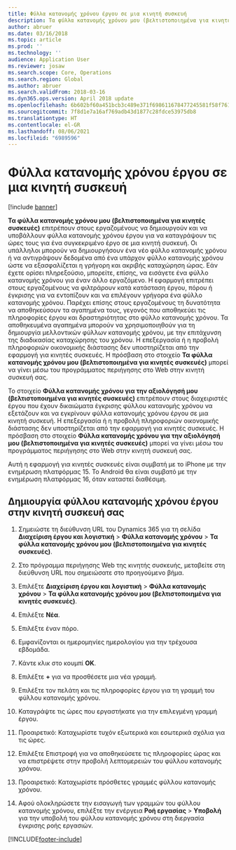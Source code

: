 ```yaml
---
title: Φύλλα κατανομής χρόνου έργου σε μια κινητή συσκευή
description: Τα φύλλα κατανομής χρόνου μου (βελτιστοποιημένα για κινητές συσκευές) επιτρέπουν στους εργαζομένους να δημιουργούν και να υποβάλλουν φύλλα κατανομής χρόνου έργου για να καταγράψουν τις ώρες τους για ένα συγκεκριμένο έργο σε μια κινητή συσκευή.
author: abruer
ms.date: 03/16/2018
ms.topic: article
ms.prod: ''
ms.technology: ''
audience: Application User
ms.reviewer: josaw
ms.search.scope: Core, Operations
ms.search.region: Global
ms.author: abruer
ms.search.validFrom: 2018-03-16
ms.dyn365.ops.version: April 2018 update
ms.openlocfilehash: 6b602bf60a451bcb3c489e371f698611678477245581f58f76145a4b846c7b8a
ms.sourcegitcommit: 7f8d1e7a16af769adb43d1877c28fdce53975db8
ms.translationtype: HT
ms.contentlocale: el-GR
ms.lasthandoff: 08/06/2021
ms.locfileid: "6989596"
---
```

# <a name="project-timesheets-on-a-mobile-device"></a>Φύλλα κατανομής χρόνου έργου σε μια κινητή συσκευή

[!include [banner](../includes/banner.md)]

**Τα φύλλα κατανομής χρόνου μου (βελτιστοποιημένα για κινητές συσκευές)** επιτρέπουν στους εργαζομένους να δημιουργούν και να υποβάλλουν φύλλα κατανομής χρόνου έργου για να καταγράψουν τις ώρες τους για ένα συγκεκριμένο έργο σε μια κινητή συσκευή. Οι υπάλληλοι μπορούν να δημιουργήσουν ένα νέο φύλλο κατανομής χρόνου ή να αντιγράψουν δεδομένα από ένα υπάρχον φύλλο κατανομής χρόνου ώστε να εξασφαλίζεται η γρήγορη και ακριβής καταχώρηση ώρας. Εάν έχετε ορίσει πληρεξούσιο, μπορείτε, επίσης, να εισάγετε ένα φύλλο κατανομής χρόνου για έναν άλλο εργαζόμενο. Η εφαρμογή επιτρέπει στους εργαζομένους να φιλτράρουν κατά κατάσταση έργου, πόρου ή έγκρισης για να εντοπίζουν και να επιλέγουν γρήγορα ένα φύλλο κατανομής χρόνου. Παρέχει επίσης στους εργαζομένους τη δυνατότητα να αποθηκεύσουν τα αγαπημένα τους, γεγονός που αποθηκεύει τις πληροφορίες έργου και δραστηριότητας στο φύλλο κατανομής χρόνου. Τα αποθηκευμένα αγαπημένα μπορούν να χρησιμοποιηθούν για τη δημιουργία μελλοντικών φύλλων κατανομής χρόνου, με την επιτάχυνση της διαδικασίας καταχώρησης του χρόνου. Η επεξεργασία ή η προβολή πληροφοριών οικονομικής διάστασης δεν υποστηρίζεται από την εφαρμογή για κινητές συσκευές. Η πρόσβαση στο στοιχείο **Τα φύλλα κατανομής χρόνου μου (βελτιστοποιημένα για κινητές συσκευές)** μπορεί να γίνει μέσω του προγράμματος περιήγησης στο Web στην κινητή συσκευή σας.

Το στοιχείο **Φύλλα κατανομής χρόνου για την αξιολόγησή μου (βελτιστοποιημένα για κινητές συσκευές)** επιτρέπουν στους διαχειριστές έργου που έχουν δικαιώματα έγκρισης φύλλου κατανομής χρόνου να εξετάζουν και να εγκρίνουν φύλλα κατανομής χρόνου έργου σε μια κινητή συσκευή. Η επεξεργασία ή η προβολή πληροφοριών οικονομικής διάστασης δεν υποστηρίζεται από την εφαρμογή για κινητές συσκευές. Η πρόσβαση στο στοιχείο **Φύλλα κατανομής χρόνου για την αξιολόγησή μου (βελτιστοποιημένα για κινητές συσκευές)** μπορεί να γίνει μέσω του προγράμματος περιήγησης στο Web στην κινητή συσκευή σας.

Αυτή η εφαρμογή για κινητές συσκευές είναι συμβατή με το iPhone με την ενημέρωση πλατφόρμας 15.
Το Android θα είναι συμβατό με την ενημέρωση πλατφόρμας 16, όταν καταστεί διαθέσιμη.

## <a name="create-a-project-timesheet-on-your-mobile-device"></a>Δημιουργία φύλλου κατανομής χρόνου έργου στην κινητή συσκευή σας

1.  Σημειώστε τη διεύθυνση URL του Dynamics 365 για τη σελίδα **Διαχείριση έργου και λογιστική** \> **Φύλλα κατανομής χρόνου** \> **Τα φύλλα κατανομής χρόνου μου (βελτιστοποιημένα για κινητές συσκευές)**.

2.  Στο πρόγραμμα περιήγησης Web της κινητής συσκευής, μεταβείτε στη διεύθυνση URL που σημειώσατε στο προηγούμενο βήμα.
 
3.  Επιλέξτε **Διαχείριση έργου και λογιστική** \> **Φύλλα κατανομής χρόνου** \> **Τα φύλλα κατανομής χρόνου μου (βελτιστοποιημένα για κινητές συσκευές)**.

4.  Επιλέξτε **Νέα**.

5.  Επιλέξτε έναν πόρο.

6.  Εμφανίζονται οι ημερομηνίες ημερολογίου για την τρέχουσα εβδομάδα.

7.  Κάντε κλικ στο κουμπί **OK**.

8.  Επιλέξτε **+** για να προσθέσετε μια νέα γραμμή.

9.  Επιλέξτε τον πελάτη και τις πληροφορίες έργου για τη γραμμή του φύλλου κατανομής χρόνου.

10. Καταγράψτε τις ώρες που εργαστήκατε για την επιλεγμένη γραμμή έργου.

11. Προαιρετικό: Καταχωρίστε τυχόν εξωτερικά και εσωτερικά σχόλια για τις ώρες.

12. Επιλέξτε Επιστροφή για να αποθηκεύσετε τις πληροφορίες ώρας και να επιστρέψετε στην προβολή λεπτομερειών του φύλλου κατανομής χρόνου.

13. Προαιρετικό: Καταχωρίστε πρόσθετες γραμμές φύλλου κατανομής χρόνου.

14. Αφού ολοκληρώσετε την εισαγωγή των γραμμών του φύλλου κατανομής χρόνου, επιλέξτε την ενέργεια **Ροή εργασίας** \> **Υποβολή** για την υποβολή του φύλλου κατανομής χρόνου στη διεργασία έγκρισης ροής εργασιών.


[!INCLUDE[footer-include](../includes/footer-banner.md)]
